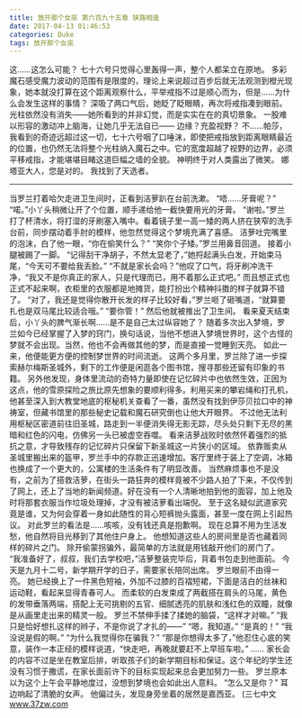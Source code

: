 ```yaml
---
title: 放开那个女巫 第六百九十五章 狭路相逢
date: 2017-04-13 01:46:53
categories: Duke
tags: 放开那个女巫
---
```


这……这怎么可能？
七十六号只觉得心里轰得一声，整个人都呆立在原地。
多彩魔石感受魔力波动的范围有是限度的，理论上来说超过百步后就无法观测到橙光现象，她本就没打算在这个距离观察什么，平举戒指不过是顺心而为，但是……为什么会发生这样的事情？
深吸了两口气后，她眨了眨眼睛，再次将戒指凑到眼前。
光柱依然没有消失——她所看到的并非幻觉，而是实实在在的真切景象。
一股难以形容的激动冲上脑海，让她几乎无法自已——
边缘？充盈视野？
不……帕莎，我看到的奇迹远超过这一切，七十六号咽了口唾沫，即使把戒指放到距离眼睛最近的位置，也仍然无法将整个光柱纳入魔石之中。它的宽度超越了视野的边界，必须平移戒指，才能堪堪目睹这道巨幅之墙的全貌。
神明终于对人类露出了微笑。
娜塔亚大人，您是对的。
我找到了天选者。
*******************
当罗兰打着哈欠走进卫生间时，正看到洁萝趴在台前洗漱。
“唔……牙膏呢？”
“喏。”小丫头稍微让开了个位置，顺手递给他一截快要用光的牙膏。
“谢啦。”罗兰打了杯清水，将打湿的牙刷塞入嘴中。看着镜子里一高一矮的两人挤在狭窄的洗手台前，同步摆动着手肘的模样，他忽然觉得这个梦境充满了喜感。
洁萝吐完嘴里的泡沫，白了他一眼，“你在偷笑什么？”
“笑你个子矮。”罗兰用鼻音回道。
接着小腿被踢了一脚。
“记得刮干净胡子，不然太显老了，”她捋起满头白发，开始束马尾，“今天可不要给我丢脸。”
“不就是家长会吗？”他叹了口气，将牙刷冲洗干净，“我又不是你真正的家人，只是代理而已，用不着那么正式吧。”
而且想正式也正式不起来啊，衣柜里的衣服都是地摊货，能打扮出个精神抖擞的样子就算不错了。
“对了，我还是觉得你散开长发的样子比较好看，”罗兰咂了砸嘴道，“就算要扎也是双马尾比较适合哦。”
“要你管！”
然后他就被推出了卫生间。
看来夏天结束后，小丫头的脾气渐长啊……是不是自己太过纵容她了？
随着多次出入梦境，罗兰如今已经掌握了入梦的窍门，换句话说，当他不想进入梦境世界时，这个古怪的梦就不会出现。当然，他也不会再做其他的梦，而是直接一觉睡到天亮。
如此一来，他便能更方便的控制梦世界的时间流逝。
这两个多月里，罗兰除了进一步探索赫尔梅斯圣城外，剩下的工作便是闲逛各个图书馆，搜寻那些还留有印象的书籍。
另外他发现，身体里流动的奇特力量即使在记忆碎片中也依然生效，正因为这点，他的雪原探险之旅比原先想象的要顺利得多。利用买来的攀岩绳和打孔机，他甚至深入到大教堂地底的枢秘机关查看了一番，虽然没有找到伊莎贝拉口中的神祷室，但藏书馆里的那些秘史记载和魔石研究倒也让他大开眼界。
不过他无法利用枢秘区密道前往旧圣城，路走到一半便消失得无影无踪，尽头处只剩下无尽的黑暗和红色的闪电，仿佛另一头已被虚空吞噬。
看来洁萝战败时依然怀着强烈的抵抗之意，才导致残存的记忆碎片只保留下新圣城这一片狭小的区域。
依靠贩卖从圣城里搬出来的盔甲，罗兰手中的存款正迅速增加。客厅里终于装上了空调，冰箱也换成了一个更大的，公寓楼的生活条件有了明显改善。
当然麻烦事也不是没有，之前为了搭救洁萝，在街头一路狂奔的模样竟被不少路人拍了下来，不仅传到了网上，还上了当地的新闻频道。好在没有一个人清晰地拍到他的面容，加上他及时将那套衣服当作垃圾处理掉，才没有被洁萝看出端倪。
至于这名疑似武道家究竟是谁，又为何会穿着一身如此随性的背心短裤抛头露面，甚至一度在网上引起热议。
对此罗兰的看法是……咳咳，没有钱还真是抱歉啊。
现在总算不用为生活发愁，他自然将目光移到了其他住户身上。
他想知道这些人的房间里是否也藏着同样的碎片之门。
除开偷蒙拐骗外，最简单的方法就是用钱敲开他们的房门了。
“我准备好了，叔叔，我们去学校吧，”洁萝整装完毕后，背着书包走到他面前。
今天是九月十二号，新学期开学的日子，需要家长陪同出席。
罗兰眼前不由得一亮。
她已经换上了一件黑色短袖，外加不过膝的百褶短裙，下面是洁白的丝袜和运动鞋，看起来显得青春可人。
而柔软的白发束成了两截搭在肩头的马尾，黄色的发带垂落两端，搭配上无可挑剔的五官、细腻透亮的肌肤和浅红色的双瞳，就像是从画里走出来的精灵一般。
罗兰不禁伸手揉了揉她的脑袋，“这样才对嘛。”
“我只是恰好想扎这样的辫子，不是你说了才扎的——”
“嗯，我知道。”
“是真的！”
“我没说是假的啊。”
“为什么我觉得你在骗我？”
“那是你想得太多了，”他忍住心底的笑意，装作一本正经的模样说道，“快走吧，再晚就要赶不上早班车啦。”
……
家长会的内容不过是坐在教室后排，听取孩子们的新学期目标和保证。这个年纪的学生还没有习惯于撒谎，在家长面前许下的目标实现起来总会更加努力一些。
罗兰原本以为这个上午会平静地度过，没想到梦境也会如此出人意料。
“怎么又是你？”
耳边响起了清脆的女声。
他偏过头，发现身旁坐着的居然是嘉西亚。
(三七中文 www.37zw.com
